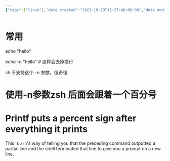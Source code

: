 ```yaml
---
{"tags":["linux"],"date created":"2021-10-19T11:27:48+08:00","date modified":"2024-02-02T16:15:36+08:00","dg-publish":true,"permalink":"/card/linux-echo/","dgPassFrontmatter":true,"noteIcon":"2","created":"2021-10-19T11:27:48+08:00","updated":"2024-02-02T16:15:36+08:00"}
---
```



# 常用

echo "hello"

echo -n "hello" # 这种会去掉换行

sh 不支持这个 -n 参数，很奇怪

# 使用-n参数zsh 后面会跟着一个百分号


<div class="transclusion internal-embed is-loaded"><div class="markdown-embed">

<div class="markdown-embed-title">

# Printf puts a percent sign after everything it prints

</div>


This is `zsh`'s way of telling you that the preceding command outputted a partial line and the shell terminated that line to give you a prompt on a new line. 

</div></div>

